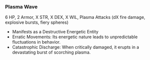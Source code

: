 ### Plasma Wave
6 HP, 2 Armor, X STR, X DEX, X WIL, Plasma Attacks (dX fire damage, explosive bursts, fiery spheres)
- Manifests as a Destructive Energetic Entity
- Erratic Movements: Its energetic nature leads to unpredictable fluctuations in behavior.
- Catastrophic Discharge: When critically damaged, it erupts in a devastating burst of scorching plasma.

